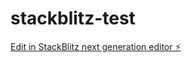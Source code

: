 # stackblitz-test

[Edit in StackBlitz next generation editor ⚡️](https://stackblitz.com/~/github.com/resonantdoghouse/stackblitz-test)